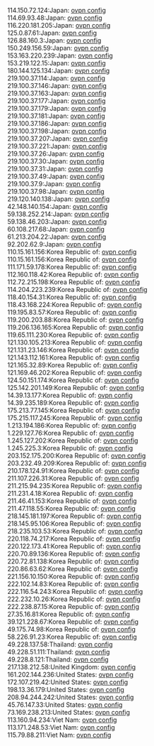 114.150.72.124:Japan: [ovpn config](vpn/114_150_72_124.ovpn)  
114.69.93.48:Japan: [ovpn config](vpn/114_69_93_48.ovpn)  
116.220.181.205:Japan: [ovpn config](vpn/116_220_181_205.ovpn)  
125.0.87.61:Japan: [ovpn config](vpn/125_0_87_61.ovpn)  
126.88.160.3:Japan: [ovpn config](vpn/126_88_160_3.ovpn)  
150.249.156.59:Japan: [ovpn config](vpn/150_249_156_59.ovpn)  
153.163.220.239:Japan: [ovpn config](vpn/153_163_220_239.ovpn)  
153.219.122.15:Japan: [ovpn config](vpn/153_219_122_15.ovpn)  
180.144.125.134:Japan: [ovpn config](vpn/180_144_125_134.ovpn)  
219.100.37.114:Japan: [ovpn config](vpn/219_100_37_114.ovpn)  
219.100.37.146:Japan: [ovpn config](vpn/219_100_37_146.ovpn)  
219.100.37.163:Japan: [ovpn config](vpn/219_100_37_163.ovpn)  
219.100.37.177:Japan: [ovpn config](vpn/219_100_37_177.ovpn)  
219.100.37.179:Japan: [ovpn config](vpn/219_100_37_179.ovpn)  
219.100.37.181:Japan: [ovpn config](vpn/219_100_37_181.ovpn)  
219.100.37.186:Japan: [ovpn config](vpn/219_100_37_186.ovpn)  
219.100.37.198:Japan: [ovpn config](vpn/219_100_37_198.ovpn)  
219.100.37.207:Japan: [ovpn config](vpn/219_100_37_207.ovpn)  
219.100.37.221:Japan: [ovpn config](vpn/219_100_37_221.ovpn)  
219.100.37.26:Japan: [ovpn config](vpn/219_100_37_26.ovpn)  
219.100.37.30:Japan: [ovpn config](vpn/219_100_37_30.ovpn)  
219.100.37.31:Japan: [ovpn config](vpn/219_100_37_31.ovpn)  
219.100.37.49:Japan: [ovpn config](vpn/219_100_37_49.ovpn)  
219.100.37.9:Japan: [ovpn config](vpn/219_100_37_9.ovpn)  
219.100.37.98:Japan: [ovpn config](vpn/219_100_37_98.ovpn)  
219.120.140.138:Japan: [ovpn config](vpn/219_120_140_138.ovpn)  
42.148.140.154:Japan: [ovpn config](vpn/42_148_140_154.ovpn)  
59.138.252.214:Japan: [ovpn config](vpn/59_138_252_214.ovpn)  
59.138.46.203:Japan: [ovpn config](vpn/59_138_46_203.ovpn)  
60.108.217.68:Japan: [ovpn config](vpn/60_108_217_68.ovpn)  
61.213.204.22:Japan: [ovpn config](vpn/61_213_204_22.ovpn)  
92.202.62.9:Japan: [ovpn config](vpn/92_202_62_9.ovpn)  
110.15.161.156:Korea Republic of: [ovpn config](vpn/110_15_161_156.ovpn)  
110.15.161.156:Korea Republic of: [ovpn config](vpn/110_15_161_156.ovpn)  
111.171.59.178:Korea Republic of: [ovpn config](vpn/111_171_59_178.ovpn)  
112.160.118.42:Korea Republic of: [ovpn config](vpn/112_160_118_42.ovpn)  
112.72.215.198:Korea Republic of: [ovpn config](vpn/112_72_215_198.ovpn)  
114.204.223.239:Korea Republic of: [ovpn config](vpn/114_204_223_239.ovpn)  
118.40.154.31:Korea Republic of: [ovpn config](vpn/118_40_154_31.ovpn)  
118.43.168.224:Korea Republic of: [ovpn config](vpn/118_43_168_224.ovpn)  
119.195.83.57:Korea Republic of: [ovpn config](vpn/119_195_83_57.ovpn)  
119.200.203.88:Korea Republic of: [ovpn config](vpn/119_200_203_88.ovpn)  
119.206.136.165:Korea Republic of: [ovpn config](vpn/119_206_136_165.ovpn)  
119.65.111.230:Korea Republic of: [ovpn config](vpn/119_65_111_230.ovpn)  
121.130.105.213:Korea Republic of: [ovpn config](vpn/121_130_105_213.ovpn)  
121.131.23.146:Korea Republic of: [ovpn config](vpn/121_131_23_146.ovpn)  
121.143.112.161:Korea Republic of: [ovpn config](vpn/121_143_112_161.ovpn)  
121.165.32.89:Korea Republic of: [ovpn config](vpn/121_165_32_89.ovpn)  
121.169.46.202:Korea Republic of: [ovpn config](vpn/121_169_46_202.ovpn)  
124.50.151.174:Korea Republic of: [ovpn config](vpn/124_50_151_174.ovpn)  
125.142.201.149:Korea Republic of: [ovpn config](vpn/125_142_201_149.ovpn)  
14.39.13.177:Korea Republic of: [ovpn config](vpn/14_39_13_177.ovpn)  
14.39.235.189:Korea Republic of: [ovpn config](vpn/14_39_235_189.ovpn)  
175.213.77.145:Korea Republic of: [ovpn config](vpn/175_213_77_145.ovpn)  
175.215.117.245:Korea Republic of: [ovpn config](vpn/175_215_117_245.ovpn)  
1.213.194.186:Korea Republic of: [ovpn config](vpn/1_213_194_186.ovpn)  
1.229.127.76:Korea Republic of: [ovpn config](vpn/1_229_127_76.ovpn)  
1.245.127.202:Korea Republic of: [ovpn config](vpn/1_245_127_202.ovpn)  
1.245.225.3:Korea Republic of: [ovpn config](vpn/1_245_225_3.ovpn)  
203.152.175.200:Korea Republic of: [ovpn config](vpn/203_152_175_200.ovpn)  
203.232.49.209:Korea Republic of: [ovpn config](vpn/203_232_49_209.ovpn)  
210.178.124.91:Korea Republic of: [ovpn config](vpn/210_178_124_91.ovpn)  
211.107.226.31:Korea Republic of: [ovpn config](vpn/211_107_226_31.ovpn)  
211.215.94.235:Korea Republic of: [ovpn config](vpn/211_215_94_235.ovpn)  
211.231.4.18:Korea Republic of: [ovpn config](vpn/211_231_4_18.ovpn)  
211.46.41.153:Korea Republic of: [ovpn config](vpn/211_46_41_153.ovpn)  
211.47.118.55:Korea Republic of: [ovpn config](vpn/211_47_118_55.ovpn)  
218.145.181.197:Korea Republic of: [ovpn config](vpn/218_145_181_197.ovpn)  
218.145.95.106:Korea Republic of: [ovpn config](vpn/218_145_95_106.ovpn)  
218.235.103.53:Korea Republic of: [ovpn config](vpn/218_235_103_53.ovpn)  
220.118.74.217:Korea Republic of: [ovpn config](vpn/220_118_74_217.ovpn)  
220.122.173.41:Korea Republic of: [ovpn config](vpn/220_122_173_41.ovpn)  
220.70.89.136:Korea Republic of: [ovpn config](vpn/220_70_89_136.ovpn)  
220.72.81.138:Korea Republic of: [ovpn config](vpn/220_72_81_138.ovpn)  
220.86.63.62:Korea Republic of: [ovpn config](vpn/220_86_63_62.ovpn)  
221.156.10.150:Korea Republic of: [ovpn config](vpn/221_156_10_150.ovpn)  
222.102.14.83:Korea Republic of: [ovpn config](vpn/222_102_14_83.ovpn)  
222.116.54.243:Korea Republic of: [ovpn config](vpn/222_116_54_243.ovpn)  
222.232.10.26:Korea Republic of: [ovpn config](vpn/222_232_10_26.ovpn)  
222.238.87.15:Korea Republic of: [ovpn config](vpn/222_238_87_15.ovpn)  
27.35.16.81:Korea Republic of: [ovpn config](vpn/27_35_16_81.ovpn)  
39.121.228.67:Korea Republic of: [ovpn config](vpn/39_121_228_67.ovpn)  
49.175.74.98:Korea Republic of: [ovpn config](vpn/49_175_74_98.ovpn)  
58.226.91.23:Korea Republic of: [ovpn config](vpn/58_226_91_23.ovpn)  
49.228.137.58:Thailand: [ovpn config](vpn/49_228_137_58.ovpn)  
49.228.51.111:Thailand: [ovpn config](vpn/49_228_51_111.ovpn)  
49.228.8.121:Thailand: [ovpn config](vpn/49_228_8_121.ovpn)  
217.138.212.58:United Kingdom: [ovpn config](vpn/217_138_212_58.ovpn)  
161.202.144.236:United States: [ovpn config](vpn/161_202_144_236.ovpn)  
172.107.219.42:United States: [ovpn config](vpn/172_107_219_42.ovpn)  
198.13.36.179:United States: [ovpn config](vpn/198_13_36_179.ovpn)  
208.94.244.242:United States: [ovpn config](vpn/208_94_244_242.ovpn)  
45.76.147.33:United States: [ovpn config](vpn/45_76_147_33.ovpn)  
73.169.238.213:United States: [ovpn config](vpn/73_169_238_213.ovpn)  
113.160.94.234:Viet Nam: [ovpn config](vpn/113_160_94_234.ovpn)  
113.171.248.53:Viet Nam: [ovpn config](vpn/113_171_248_53.ovpn)  
115.79.88.211:Viet Nam: [ovpn config](vpn/115_79_88_211.ovpn)  
